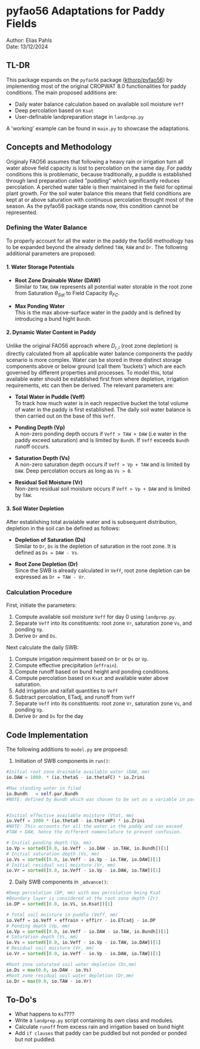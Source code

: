 # pyfao56 Adaptations for Paddy Fields

Author: Elias Pahls\
Date:   13/12/2024

## TL-DR

This package expands on the `pyfao56` package
([kthorp/pyfao56](https://github.com/kthorp/pyfao56)) by implementing most of
the original CROPWAT 8.0 functionalities for paddy conditions. The main
proposed additions are:

- Daily water balance calculation based on available soil moisture `Veff`
- Deep percolation based on `Ksat`
- User-definable landpreparation stage in `landprep.py`

A 'working' example can be found in `main.py` to showcase the adaptations.

## Concepts and Methodology

Originaly FAO56 assumes that following a heavy rain or irrigation turn all
water above field capacity is lost to percolation on the same day. For paddy
conditions this is problematic, because traditionally, a puddle is established
through land preparation called "puddling" which significantly reduces
percolation. A perched water table is then maintained in the field for optimal
plant growth. For the soil water balance this means that field conditions are
kept at or above saturation with continuous percolation throught most of the
season. As the pyfao56 package stands now, this condition cannot be
represented.

### Defining the Water Balance

To properly account for all the water in the paddy the fao56 methodlogy
has to be expanded beyond the already defined `TAW`, `RAW` and `Dr`. The
following additional parameters are proposed:

#### 1. Water Storage Potentials
- **Root Zone Drainable Water (DAW)**\
  Similar to `TAW`, `DAW` represents all
  potential water storable in the root zone from Saturation $\theta_{Sat}$ to
  Field Capacity $\theta_{FC}$.
 
- **Max Ponding Water** \
  This is the max above-surface water in the paddy and
  is defined by introducing a bund hight `Bundh`.
 
#### 2. Dynamic Water Content in Paddy

Unlike the original FAO56 approach where $D_{r,i}$ (root zone depletion) is
directly calculated from all applicable water balance components the paddy
scenario is more complex. Water can be stored in three distinct storage
components above or below ground (call them 'buckets') which are each governed
by different properties and processes. To model this, total available water
should be established first from where depletion, irrigation requirements, etc
can then be derived. The relevant parameters are:

- **Total Water in Puddle (Veff)**\
  To track how much water is in each respective bucket the total volume of
  water in the paddy is first established. The daily soil water balance is then
  carried out on the base of this `Veff`.
  
- **Ponding Depth (Vp)**\
  A non-zero ponding depth occurs if `Veff > TAW + DAW` (i.e water in the paddy
  exceed saturation) and is limited by `Bundh`. If `Veff` exceeds `Bundh`
  runoff occurs.
  
- **Saturation Depth (Vs)**\
  A non-zero saturation depth occurs if `Veff > Vp + TAW` and is limited by
  `DAW`. Deep percolation occurs as long as `Vs > 0`.
  
- **Residual Soil Moisture (Vr)**\
  Non-zero residual soil moisture occurs if `Veff > Vp + DAW` and is limited by
  `TAW`.

#### 3. Soil Water Depletion

After establishing total avialable water and is subsequent distribution,
depletion in the soil can be defined as follows:

- **Depletion of Saturation (Ds)**\
  Similar to `Dr`, `Ds` is the depletion of saturation in the root zone. It is
  defined as `Ds = DAW - Vs`.
 
- **Root Zone Depletion (Dr)**\
  Since the SWB is already calculated in `Veff`, root zone depletion can be
  expressed as `Dr = TAW - Vr`.

### Calculation Procedure

First, initiate the parameters:

1. Compute available soil moisture `Veff` for day 0 using `landprep.py`.
2. Separate `Veff` into its constituents: root zone `Vr`, saturation zone
  `Vs`, and ponding `Vp`.
3. Derive `Dr` and `Ds`.
 
Next calculate the daily SWB:

1. Compute irrigation requirment based on `Dr` or `Ds` or `Vp`.
2. Compute effective precipitation (`effrain`).
3. Compute runoff based on bund height and ponding conditions.
4. Compute percolation based on `Ksat` and available water above saturation.
5. Add irrigation and raifall quantities to `Veff`
6. Subtract percolation, ETadj, and runoff from `Veff`
7. Separate `Veff` into its constituents: root zone `Vr`, saturation zone
  `Vs`, and ponding `Vp`.
8. Derive `Dr` and `Ds` for the day

## Code Implementation

The following additions to `model.py` are propoesd:

1. Initiation of SWB components in `run()`:
  ```python
  #Initial root zone drainable available water (DAW, mm)
  io.DAW = 1000. * (io.thetaS - io.thetaFC) * io.Zrini

  #Max standing water in filed
  io.Bundh   = self.par.Bundh
  #NOTE: defined by Bundh which was chosen to be set as a variable in parameters.py


  #Initial effective available moisture (Vtot, mm)
  io.Veff = 1000 * (io.theta0 - io.thetaWP) * io.Zrini
  #NOTE: This accounts for all the water in the paddy and can exceed 
  #TAW + DAW, hence the different nomenclature to prevent confusion.

  # Initial ponding depth (Vp, mm)
  io.Vp = sorted([0.0, io.Veff - io.DAW - io.TAW, io.Bundh])[1]
  # Initial saturation depth (Vs, mm)
  io.Vs = sorted([0.0, io.Veff - io.Vp - io.TAW, io.DAW])[1]
  # Initial residual soil moisture (Vr, mm)
  io.Vr = sorted([0.0, io.Veff - io.Vp - io.DAW, io.TAW])[1]
  ```


2. Daily SWB components in `_advance()`:
  ```python
  #Deep percolation (DP, mm) with max percolation being Ksat
  #Boundary layer is considered at the root zone depth (Zr)
  io.DP = sorted([0.0, io.Vs, io.Ksat])[1]

  # Total soil moisture in puddle (Veff, mm)
  io.Veff = io.Veff + effrain + effirr - io.ETcadj - io.DP
  # Ponding depth (Vp, mm)
  io.Vp = sorted([0.0, io.Veff - io.DAW - io.TAW, io.Bundh])[1]
  # Saturation depth (Vs, mm)
  io.Vs = sorted([0.0, io.Veff - io.Vp - io.TAW, io.DAW])[1]
  # Residual soil moisture (Vr, mm)
  io.Vr = sorted([0.0, io.Veff - io.Vp - io.DAW, io.TAW])[1]

  #Root zone saturated soil water depletion (Ds,mm)
  io.Ds = max(0.0, io.DAW - io.Vs)
  #Root zone residual soil water depletion (Dr,mm)
  io.Dr = max(0.0, io.TAW - io.Vr)
  ```

## To-Do's 

- What happens to `Ks`????
- Write a `landprep.py` script containing its own class and modules.
- Calculate `runoff` from excess rain and irrigation based on bund hight
- Add `if clauses` that paddy can be puddled but not ponded or ponded but not
  puddled.
